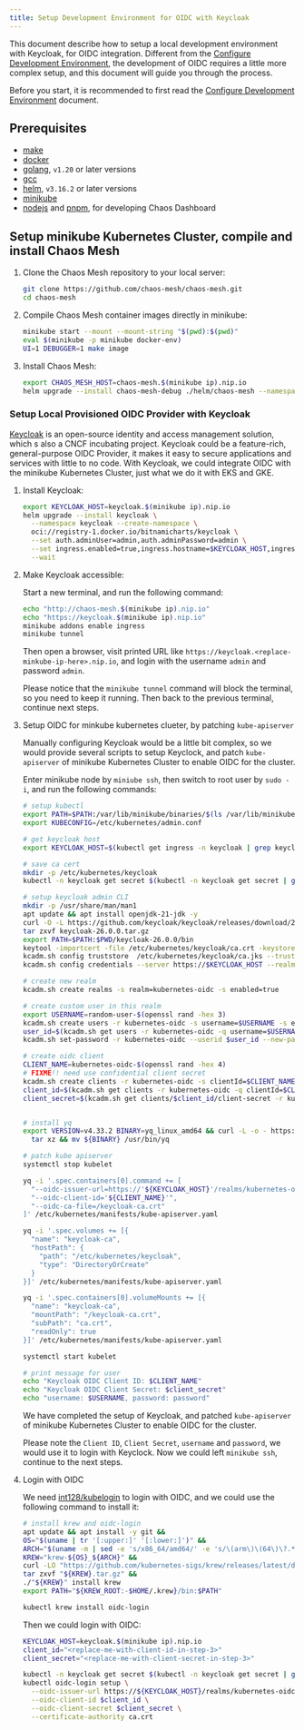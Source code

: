 ```yaml
---
title: Setup Development Environment for OIDC with Keycloak
---
```


This document describe how to setup a local development environment with Keycloak, for OIDC integration. Different from the [Configure Development Environment](configure-development-environment.md), the development of OIDC requires a little more complex setup, and this document will guide you through the process.

Before you start, it is recommended to first read the [Configure Development Environment](configure-development-environment.md) document.

## Prerequisites

- [make](https://www.gnu.org/software/make/)
- [docker](https://docs.docker.com/install/)
- [golang](https://go.dev/doc/install), `v1.20` or later versions
- [gcc](https://gcc.gnu.org/)
- [helm](https://helm.sh/), `v3.16.2` or later versions
- [minikube](https://minikube.sigs.k8s.io/docs/start/)
- [nodejs](https://nodejs.org/en/) and [pnpm](https://pnpm.io/), for developing Chaos Dashboard

## Setup minikube Kubernetes Cluster, compile and install Chaos Mesh

1. Clone the Chaos Mesh repository to your local server:

   ```bash
   git clone https://github.com/chaos-mesh/chaos-mesh.git
   cd chaos-mesh
   ```

2. Compile Chaos Mesh container images directly in minikube:

   ```bash
   minikube start --mount --mount-string "$(pwd):$(pwd)"
   eval $(minikube -p minikube docker-env)
   UI=1 DEBUGGER=1 make image
   ```

3. Install Chaos Mesh:

   ```bash
   export CHAOS_MESH_HOST=chaos-mesh.$(minikube ip).nip.io
   helm upgrade --install chaos-mesh-debug ./helm/chaos-mesh --namespace=chaos-mesh-debug --create-namespace --set chaosDlv.enable=true --set controllerManager.leaderElection.enabled=false --set dashboard.ingress.enabled=true --set dashboard.ingress.hosts\[0\].name=$CHAOS_MESH_HOST
   ```

### Setup Local Provisioned OIDC Provider with Keycloak

[Keycloak](https://keycloak.org) is an open-source identity and access management solution, which s also a CNCF incubating project. Keycloak could be a feature-rich, general-purpose OIDC Provider, it makes it easy to secure applications and services with little to no code. With Keycloak, we could integrate OIDC with the minikube Kubernetes Cluster, just what we do it with EKS and GKE.

1. Install Keycloak:

   ```bash
   export KEYCLOAK_HOST=keycloak.$(minikube ip).nip.io
   helm upgrade --install keycloak \
     --namespace keycloak --create-namespace \
     oci://registry-1.docker.io/bitnamicharts/keycloak \
     --set auth.adminUser=admin,auth.adminPassword=admin \
     --set ingress.enabled=true,ingress.hostname=$KEYCLOAK_HOST,ingress.tls=true,ingress.selfSigned=true \
     --wait
   ```

2. Make Keycloak accessible:

   Start a new terminal, and run the following command:

   ```bash
   echo "http://chaos-mesh.$(minikube ip).nip.io"
   echo "https://keycloak.$(minikube ip).nip.io"
   minikube addons enable ingress
   minikube tunnel
   ```

   Then open a browser, visit printed URL like `https://keycloak.<replace-minkube-ip-here>.nip.io`, and login with the username `admin` and password `admin`.

   Please notice that the `minikube tunnel` command will block the terminal, so you need to keep it running. Then back to the previous terminal, continue next steps.

3. Setup OIDC for minkube kubernetes clueter, by patching `kube-apiserver`

   Manually configuring Keycloak would be a little bit complex, so we would provide several scripts to setup Keyclock, and patch `kube-apiserver` of minikube Kubernetes Cluster to enable OIDC for the cluster.

   Enter minikube node by `miniube ssh`, then switch to root user by `sudo -i`, and run the following commands:

   ```bash
   # setup kubectl
   export PATH=$PATH:/var/lib/minikube/binaries/$(ls /var/lib/minikube/binaries | head -n 1)
   export KUBECONFIG=/etc/kubernetes/admin.conf

   # get keycloak host
   export KEYCLOAK_HOST=$(kubectl get ingress -n keycloak | grep keycloak | awk '{print $3}')

   # save ca cert
   mkdir -p /etc/kubernetes/keycloak
   kubectl -n keycloak get secret $(kubectl -n keycloak get secret | grep keycloak | grep tls | awk '{print $1}') -o jsonpath='{.data.ca\.crt}' | base64 --decode > /etc/kubernetes/keycloak/ca.crt

   # setup keycloak admin CLI
   mkdir -p /usr/share/man/man1
   apt update && apt install openjdk-21-jdk -y
   curl -O -L https://github.com/keycloak/keycloak/releases/download/26.0.0/keycloak-26.0.0.tar.gz
   tar zxvf keycloak-26.0.0.tar.gz
   export PATH=$PATH:$PWD/keycloak-26.0.0/bin
   keytool -importcert -file /etc/kubernetes/keycloak/ca.crt -keystore /etc/kubernetes/keycloak/ca.jks -alias keycloak-ca -storepass chaos-mesh -noprompt
   kcadm.sh config truststore  /etc/kubernetes/keycloak/ca.jks --trustpass chaos-mesh
   kcadm.sh config credentials --server https://$KEYCLOAK_HOST --realm master --user admin --password admin

   # create new realm
   kcadm.sh create realms -s realm=kubernetes-oidc -s enabled=true

   # create custom user in this realm
   export USERNAME=random-user-$(openssl rand -hex 3)
   kcadm.sh create users -r kubernetes-oidc -s username=$USERNAME -s enabled=true
   user_id=$(kcadm.sh get users -r kubernetes-oidc -q username=$USERNAME --fields id --format csv | tail -n 1 | sed 's/"//g')
   kcadm.sh set-password -r kubernetes-oidc --userid $user_id --new-password password

   # create oidc client
   CLIENT_NAME=kubernetes-oidc-$(openssl rand -hex 4)
   # FIXME!! need use confidential client secret
   kcadm.sh create clients -r kubernetes-oidc -s clientId=$CLIENT_NAME -s enabled=true -s 'redirectUris=["*"]'
   client_id=$(kcadm.sh get clients -r kubernetes-oidc -q clientId=$CLIENT_NAME --fields id --format csv | tail -n 1 | sed 's/"//g')
   client_secret=$(kcadm.sh get clients/$client_id/client-secret -r kubernetes-oidc --fields value --format csv | tail -n 1 | sed 's/"//g')


   # install yq
   export VERSION=v4.33.2 BINARY=yq_linux_amd64 && curl -L -o - https://github.com/mikefarah/yq/releases/download/${VERSION}/${BINARY}.tar.gz |\
     tar xz && mv ${BINARY} /usr/bin/yq

   # patch kube apiserver
   systemctl stop kubelet

   yq -i '.spec.containers[0].command += [
     "--oidc-issuer-url=https://'${KEYCLOAK_HOST}'/realms/kubernetes-oidc",
     "--oidc-client-id='${CLIENT_NAME}'",
     "--oidc-ca-file=/keycloak-ca.crt"
   ]' /etc/kubernetes/manifests/kube-apiserver.yaml

   yq -i '.spec.volumes += [{
     "name": "keycloak-ca",
     "hostPath": {
       "path": "/etc/kubernetes/keycloak",
       "type": "DirectoryOrCreate"
     }
   }]' /etc/kubernetes/manifests/kube-apiserver.yaml

   yq -i '.spec.containers[0].volumeMounts += [{
     "name": "keycloak-ca",
     "mountPath": "/keycloak-ca.crt",
     "subPath": "ca.crt",
     "readOnly": true
   }]' /etc/kubernetes/manifests/kube-apiserver.yaml

   systemctl start kubelet

   # print message for user
   echo "Keycloak OIDC Client ID: $CLIENT_NAME"
   echo "Keycloak OIDC Client Secret: $client_secret"
   echo "username: $USERNAME, password: password"
   ```

   We have completed the setup of Keycloak, and patched `kube-apiserver` of minikube Kubernetes Cluster to enable OIDC for the cluster.

   Please note the `Client ID`, `Client Secret`, `username` and `password`, we would use it to login with Keyclock. Now we could left `minikube ssh`, continue to the next steps.

4. Login with OIDC

   We need [int128/kubelogin](https://github.com/int128/kubelogin) to login with OIDC, and we could use the following command to install it:

   ```bash
   # install krew and oidc-login
   apt update && apt install -y git &&
   OS="$(uname | tr '[:upper:]' '[:lower:]')" &&
   ARCH="$(uname -m | sed -e 's/x86_64/amd64/' -e 's/\(arm\)\(64\)\?.*/\1\2/' -e 's/aarch64$/arm64/')" &&
   KREW="krew-${OS}_${ARCH}" &&
   curl -LO "https://github.com/kubernetes-sigs/krew/releases/latest/download/${KREW}.tar.gz" &&
   tar zxvf "${KREW}.tar.gz" &&
   ./"${KREW}" install krew
   export PATH="${KREW_ROOT:-$HOME/.krew}/bin:$PATH"

   kubectl krew install oidc-login
   ```

   Then we could login with OIDC:

   ```bash
   KEYCLOAK_HOST=keycloak.$(minikube ip).nip.io
   client_id="<replace-me-with-client-id-in-step-3>"
   client_secret="<replace-me-with-client-secret-in-step-3>"

   kubectl -n keycloak get secret $(kubectl -n keycloak get secret | grep keycloak | grep tls | awk '{print $1}') -o jsonpath='{.data.ca\.crt}' | base64 --decode > ca.crt
   kubectl oidc-login setup \
     --oidc-issuer-url https://${KEYCLOAK_HOST}/realms/kubernetes-oidc \
     --oidc-client-id $client_id \
     --oidc-client-secret $client_secret \
     --certificate-authority ca.crt
   ```
